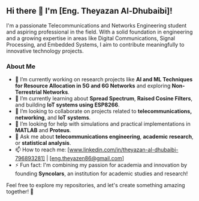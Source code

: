 ## Hi there 👋 I'm [Eng. Theyazan Al-Dhubaibi]!

I'm a passionate Telecommunications and Networks Engineering student and aspiring professional in the field. With a solid foundation in engineering and a growing expertise in areas like Digital Communications, Signal Processing, and Embedded Systems, I aim to contribute meaningfully to innovative technology projects.

### About Me
- 🔭 I’m currently working on research projects like **AI and ML Techniques for Resource Allocation in 5G and 6G Networks** and exploring **Non-Terrestrial Networks**.
- 🌱 I’m currently learning about **Spread Spectrum**, **Raised Cosine Filters**, and building **IoT systems using ESP8266**.
- 👯 I’m looking to collaborate on projects related to **telecommunications, networking**, and **IoT systems**.
- 🤔 I’m looking for help with simulations and practical implementations in **MATLAB** and **Proteus**.
- 💬 Ask me about **telecommunications engineering**, **academic research**, or **statistical analysis**.
- 📫 How to reach me: [www.linkedin.com/in/theyazan-al-dhubaibi-796893281] | [eng.theyazen86@gmail.com]
- ⚡ Fun fact: I'm combining my passion for academia and innovation by founding **Syncolars**, an institution for academic studies and research!

Feel free to explore my repositories, and let's create something amazing together! 🚀
